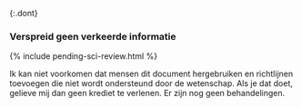 {:.dont}
### Verspreid geen verkeerde informatie

{% include pending-sci-review.html %}

Ik kan niet voorkomen dat mensen dit document hergebruiken en richtlijnen toevoegen die niet wordt ondersteund door de wetenschap. Als je dat doet, gelieve mij dan geen krediet te verlenen. Er zijn nog geen behandelingen.
